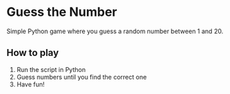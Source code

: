 # Guess the Number

Simple Python game where you guess a random number between 1 and 20.

## How to play
1. Run the script in Python
2. Guess numbers until you find the correct one
3. Have fun!
